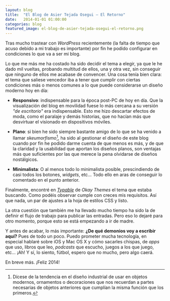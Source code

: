 ```yaml
---
layout: blog
title:  "El Blog de Asier Tejada Osegui — El Retorno"
date:   2014-01-01 01:00:00
categories: blog
featured_image: el-blog-de-asier-tejada-osegui-el-retorno.png
---
```

Tras mucho trastear con *WordPress* recientemente (la falta de tiempo que acuso debido a mi trabajo es importante) por fin he podido configurar en condiciones lo que va a ser mi blog.<Sigue Leyendo> 

Lo que me más me ha costado ha sido decidir el tema a elegir, ya que le he dado mil vueltas, probando multitud de ellos, una y otra vez, sin conseguir que ninguno de ellos me acabase de convencer. Una cosa tenía bien clara: el tema que saliese vencedor iba a tener que cumplir con ciertas condiciones más o menos comunes a lo que puede considerarse un diseño moderno hoy en día:

* **Responsivo**: indispensable para la época post-PC de hoy en día. Que la visualización del blog en movilidad fuese lo más cercana a su versión *"de escritorio"* era indispensable. Esto me hizo descartar efectos de moda, como el paralaje y demás historias, que no hacían más que desvirtuar el visionado en dispositivos móviles.   
	
* **Plano**: si bien he sido siempre bastante amigo de lo que se ha venido a llamar *skeumorfismo*[^1], ha sido al gestionar el diseño de este blog cuando por fin he podido darme cuenta de que menos es más, y de que la claridad y la usabilidad que aportan los diseños planos, son ventajas más que suficientes por las que merece la pena olvidarse de diseños nostálgicos.
  
* **Minimalista**: O al menos todo lo minimalista posible, prescindiendo de casi todos los botones, *widgets*, etc… Todo ello en aras de conseguir lo comentado en el punto anterior.   

Finalmente, encontré en [*Typable*][1] de *Okay Themes* el tema que estaba buscando. Como podéis observar cumple con creces mis requisitos. Así que nada, un par de ajustes a la hoja de estilos CSS y listo.

[1]: http://okaythemes.com/themes/typable-wordpress-theme/

La otra cuestión que también me ha llevado mucho tiempo ha sido la de definir el flujo de trabajo para publicar las entradas. Pero eso lo dejaré para otro momento, porque esto se está empezando a ir de madre.

Y antes de acabar, lo más importante: **¿De qué demonios voy a escribir aquí?**
Pues de todo un poco. Puedo prometer mucha tecnología, en especial hablaré sobre iOS y Mac OS X y cómo sacarles chispas, de *apps* que uso, libros que leo, *podcasts* que escucho, juegos a los que juego, etc…
¡Ah! Y sí, lo siento, fútbol, espero que no mucho, pero algo caerá. 

En breve más. ¡Feliz 2014!



[^1]: Dícese de la tendencia en el diseño industrial de usar en objetos modernos, ornamentos o decoraciones que nos recuerdan a partes necesarias de objetos anteriores que cumplían la misma función que los primeros.